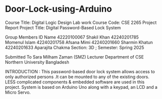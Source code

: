 # Door-Lock-using-Arduino

 
Course Title: Digital Logic Design Lab work
Course Code: CSE 2265
Project Report
Project Title: Digital Password-Based Lock System


Group Members
ID	Name
42220100067	Shakil Khan
42240201785	Momenul Islam 
42240201758	Afsana Mimi
42240201660	Sharmin Khatun
42240201633	Aparajita Chakma
Section: 3D ; Semester: Spring 2025

Submitted To 
Sara Milham Zaman (SMZ)
                                            Lecturer
Department of CSE
Northern University Bangladesh



INTRODUCTION :
This password-based door lock system allows access to only authorized persons .It can be mounted to any of the existing doors. LESS complicated components & embedded software are used in this project.
System is based on Arduino Uno along with a keypad, an LCD and a Micro Servo.
